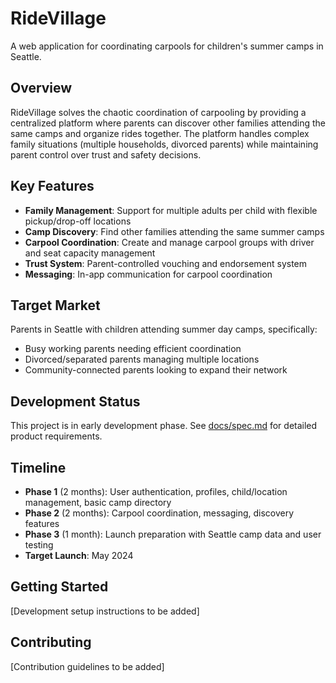 # RideVillage

A web application for coordinating carpools for children's summer camps in Seattle.

## Overview

RideVillage solves the chaotic coordination of carpooling by providing a centralized platform where parents can discover other families attending the same camps and organize rides together. The platform handles complex family situations (multiple households, divorced parents) while maintaining parent control over trust and safety decisions.

## Key Features

- **Family Management**: Support for multiple adults per child with flexible pickup/drop-off locations
- **Camp Discovery**: Find other families attending the same summer camps
- **Carpool Coordination**: Create and manage carpool groups with driver and seat capacity management
- **Trust System**: Parent-controlled vouching and endorsement system
- **Messaging**: In-app communication for carpool coordination

## Target Market

Parents in Seattle with children attending summer day camps, specifically:
- Busy working parents needing efficient coordination
- Divorced/separated parents managing multiple locations
- Community-connected parents looking to expand their network

## Development Status

This project is in early development phase. See [docs/spec.md](docs/spec.md) for detailed product requirements.

## Timeline

- **Phase 1** (2 months): User authentication, profiles, child/location management, basic camp directory
- **Phase 2** (2 months): Carpool coordination, messaging, discovery features  
- **Phase 3** (1 month): Launch preparation with Seattle camp data and user testing
- **Target Launch**: May 2024

## Getting Started

[Development setup instructions to be added]

## Contributing

[Contribution guidelines to be added]